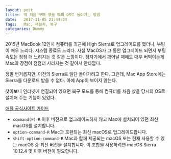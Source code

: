 ```yaml
---
layout: post
title:  맥 처음 구매 했을 때의 OS로 돌아가는 방법
date:   2017-11-05 21:44:34
Tags:   Mac, 재설치, 복구
categories: Dummy
---
```


2015년 MacBook 12인치 컴퓨터를 최근에 High Sierra로 업그레이드를 했더니, 부팅이 매우 느리다. 시스템 종료도 느리다. 사실 MacOS가 그 동안 업그레이드 되면서 부팅속도는 점점 더 느려지는 것 같은 느낌이다. 잠자기에서 깨어날 때에도 매우 버벅이는게 Mac의 장점이 점점더 사라지는 것 같아서 안타깝다.

정말 번거롭지만, 이전의 Sierra로 일단 돌아가려고 한다. 그런데, Mac App Store에는 Sierra를 다운로드 받을 수 없다. 아예 App이 보이지 않는다.

찾아보니 인터넷에 연결되어 있으면 복구 모드를 통해 컴퓨터를 처음 샀을 당시의 OS로 설치해 주는 기능이 있었다.

[애플 공식사이트 가이드](https://support.apple.com/ko-kr/HT204904)

- `command(⌘)-R`  이후 버전으로 업그레이드하지 않고 Mac에 설치되어 있던 최신 macOS를 설치합니다.
- `option-command-R`  Mac과 호환되는 최신 macOS로 업그레이드합니다.
- `shift-option-command-R`  Mac과 함께 제공되는 macOS 또는 현재 사용할 수 있는 macOS 중 최신 버전을 설치합니다. 이 조합을 사용하려면 macOS Sierra 10.12.4 및 이후 버전이 필요합니다.



 

